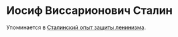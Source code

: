 # Иосиф Виссарионович Сталин

Упоминается в [Сталинский опыт защиты ленинизма](57e504aa-912f-4edb-91a5-d2e4e6f79d1c.md).
